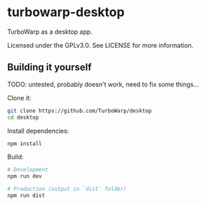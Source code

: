 # turbowarp-desktop

TurboWarp as a desktop app.

Licensed under the GPLv3.0. See LICENSE for more information.

## Building it yourself

TODO: untested, probably doesn't work, need to fix some things...

Clone it:

```bash
git clone https://github.com/TurboWarp/desktop
cd desktop
```

Install dependencies:

```bash
npm install
```

Build:

```bash
# Development
npm run dev

# Production (output in `dist` folder)
npm run dist
```

<!--
## Build

```bash
npm i
npm run build
```

Building scratch-gui

```bash
$env:STATIC_PATH="static"; $env:NODE_ENV="production"; npm run build
```

Building

$env:NODE_ENV="production"
$env:NODE_OPTIONS="--max-old-space-size=4096"
-->
